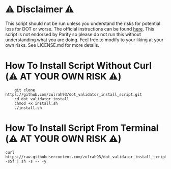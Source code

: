 # ⚠️ Disclaimer ⚠️

This script should not be run unless you understand the risks for potential loss for DOT or worse.
The official instructions can be found [here](https://wiki.polkadot.network/docs/maintain-guides-how-to-validate-polkadot).
This script is not endorsed by Parity so please do not run this without understanding what you are doing. Feel free to modify to your liking at your own risks. See LICENSE.md for more details.

# How To Install Script Without Curl (⚠️ AT YOUR OWN RISK ⚠️)

```
    git clone https://github.com/zulrah93/dot_validator_install_script.git
    cd dot_validator_install
    chmod +x install.sh
    ./install.sh
```

# How To Install Script From Terminal (⚠️ AT YOUR OWN RISK ⚠️)

```
curl https://raw.githubusercontent.com/zulrah93/dot_validator_install_script/main/install.sh -sSf | sh -s -- -y
```
